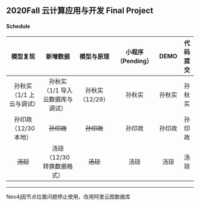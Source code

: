 ## 2020Fall 云计算应用与开发 Final Project

#### Schedule

|         模型复现         |             新增数据             |   模型与原理    | 小程序（Pending） |  DEMO  | 代码提交 |
| :----------------------: | :------------------------------: | :-------------: | :---------------: | :----: | :------: |
| 孙秋实（1/1 上云与调试） | 孙秋实（1/1 导入云数据库与调试） | 孙秋实（12/29） |      孙秋实       | 孙秋实 |  孙秋实  |
|   孙印政（12/30 本地）   |            ~~孙印政~~            |   ~~孙印政~~    |      孙印政       | 孙印政 |  孙印政  |
|         ~~汤琼~~         |    汤琼（12/30 转换数据格式）    |    ~~汤琼~~     |       汤琼        |  汤琼  |   汤琼   |

------

Neo4j因节点位置问题停止使用，改用阿里云图数据库